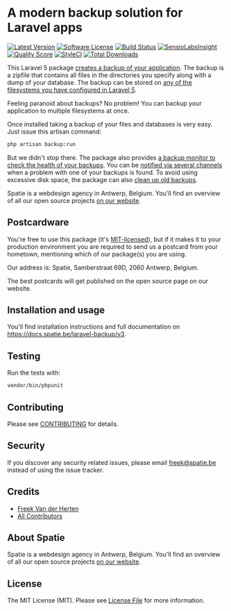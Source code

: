 # A modern backup solution for Laravel apps

[![Latest Version](https://img.shields.io/github/release/spatie/laravel-backup.svg?style=flat-square)](https://github.com/spatie/laravel-backup/releases)
[![Software License](https://img.shields.io/badge/license-MIT-brightgreen.svg?style=flat-square)](LICENSE.md)
[![Build Status](https://img.shields.io/travis/spatie/laravel-backup/master.svg?style=flat-square)](https://travis-ci.org/spatie/laravel-backup)
[![SensioLabsInsight](https://img.shields.io/sensiolabs/i/3f243a38-a1c7-42f5-96c8-37526e807029.svg?style=flat-square)](https://insight.sensiolabs.com/projects/3f243a38-a1c7-42f5-96c8-37526e807029)
[![Quality Score](https://img.shields.io/scrutinizer/g/spatie/laravel-backup.svg?style=flat-square)](https://scrutinizer-ci.com/g/spatie/laravel-backup)
[![StyleCI](https://styleci.io/repos/30915528/shield)](https://styleci.io/repos/30915528)
[![Total Downloads](https://img.shields.io/packagist/dt/spatie/laravel-backup.svg?style=flat-square)](https://packagist.org/packages/spatie/laravel-backup)

This Laravel 5 package [creates a backup of your application](https://docs.spatie.be/laravel-backup/v3/taking-backups/overview). The backup is a zipfile that contains all files in the directories you specify along with a dump of your database. The backup can be stored on [any of the filesystems you have configured in Laravel 5](http://laravel.com/docs/5.0/filesystem).

Feeling paranoid about backups? No problem! You can backup your application to multiple filesystems at once.

Once installed taking a backup of your files and databases is very easy. Just issue this artisan command:

``` bash
php artisan backup:run
```

But we didn't stop there. The package also provides [a backup monitor to check the health of your backups](https://docs.spatie.be/laravel-backup/v3/monitoring-the-health-of-all-backups/overview). You can be [notified via several channels](https://docs.spatie.be/laravel-backup/v3/sending-notifications/overview) when a problem with one of your backups is found.
To avoid using excessive disk space, the package can also [clean up old backups](https://docs.spatie.be/laravel-backup/v3/cleaning-up-old-backups/overview).

Spatie is a webdesign agency in Antwerp, Belgium. You'll find an overview of all our open source projects [on our website](https://spatie.be/opensource).

## Postcardware

You're free to use this package (it's [MIT-licensed](LICENSE.md)), but if it makes it to your production environment you are required to send us a postcard from your hometown, mentioning which of our package(s) you are using.

Our address is: Spatie, Samberstraat 69D, 2060 Antwerp, Belgium.

The best postcards will get published on the open source page on our website.

## Installation and usage

You'll find installation instructions and full documentation on https://docs.spatie.be/laravel-backup/v3.



## Testing

Run the tests with:

``` bash
vendor/bin/phpunit
```

## Contributing

Please see [CONTRIBUTING](CONTRIBUTING.md) for details.

## Security

If you discover any security related issues, please email freek@spatie.be instead of using the issue tracker.

## Credits

- [Freek Van der Herten](https://github.com/freekmurze)
- [All Contributors](../../contributors)

## About Spatie
Spatie is a webdesign agency in Antwerp, Belgium. You'll find an overview of all our open source projects [on our website](https://spatie.be/opensource).

## License

The MIT License (MIT). Please see [License File](LICENSE.md) for more information.
